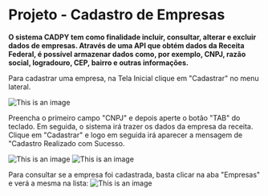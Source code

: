 # Projeto - Cadastro de Empresas
**O sistema CADPY tem como finalidade incluir, consultar, alterar e excluir dados de empresas. Através de uma API que obtém dados da Receita Federal, é possível armazenar dados como, por exemplo, CNPJ, razão social, logradouro, CEP, bairro e outras informações.**

Para cadastrar uma empresa, na Tela Inicial clique em "Cadastrar" no menu lateral.

![This is an image](https://i.imgur.com/cfyiBv4.png)

Preencha o primeiro campo "CNPJ" e depois aperte o botão "TAB" do teclado. Em seguida, o sistema irá trazer os dados da empresa da receita. Clique em "Cadastrar" e logo em seguida irá aparecer a mensagem de "Cadastro Realizado com Sucesso.

![This is an image](https://i.imgur.com/GPjTzRK.png)
![This is an image](https://i.imgur.com/l9ouzZf.png)

Para consultar se a empresa foi cadastrada, basta clicar na aba "Empresas" e verá a mesma na lista:
![This is an image](https://i.imgur.com/dvoEvu4.png)
